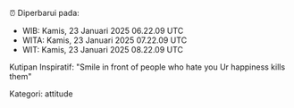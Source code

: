 ⏰ Diperbarui pada:
- WIB: Kamis, 23 Januari 2025 06.22.09 UTC
- WITA: Kamis, 23 Januari 2025 07.22.09 UTC
- WIT: Kamis, 23 Januari 2025 08.22.09 UTC

Kutipan Inspiratif:
"Smile in front of people who hate you Ur happiness kills them"


Kategori: attitude

